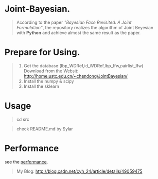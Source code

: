 # Joint-Bayesian.
>According to the paper *"Bayesian Face Revisited: A Joint Formulation"*, the repository realizes the algorithm of Joint Beyesian with **Python** and achieve almost the same result as the paper.

# Prepare for Using.
 >1. Get the database (lbp_WDRef,id_WDRef,lbp_lfw,pairlist_lfw)
 Download from the Websit: http://home.ustc.edu.cn/~chendong/JointBayesian/
 >2. Install the numpy & scipy
 >3. Install the sklearn
 

# Usage
>cd src

>check README.md by Sylar

# Performance
see the [performance](https://github.com/cyh24/Joint-Bayesian/blob/master/Experiment.pdf). 

>My Blog: 
http://blog.csdn.net/cyh_24/article/details/49059475
